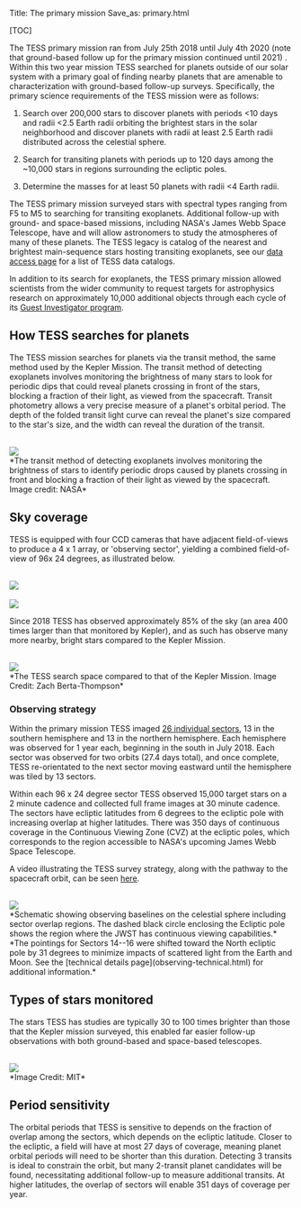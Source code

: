 Title: The primary mission
Save_as: primary.html

[TOC]

The TESS primary mission ran from July 25th 2018 until July 4th 2020 (note that ground-based follow up for the primary mission continued until 2021) . Within this two year mission TESS searched for planets outside of our solar system with a primary goal of finding nearby planets that are amenable to characterization with ground-based follow-up surveys. Specifically, the primary science requirements of the TESS mission were as follows:

1. Search over 200,000 stars to discover planets with periods <10 days and radii <2.5 Earth radii orbiting the brightest stars in the solar neighborhood and discover planets with radii at least 2.5 Earth radii distributed across the celestial sphere.

2. Search for transiting planets with periods up to 120 days among the ~10,000 stars in regions surrounding the ecliptic poles.

3. Determine the masses for at least 50 planets with radii <4 Earth radii. 

The TESS primary mission surveyed stars with spectral types ranging from F5 to M5 to searching for transiting exoplanets. Additional follow-up with ground- and space-based missions, including NASA's James Webb Space Telescope, have and will allow astronomers to study the atmospheres of many of these planets. The TESS legacy is catalog of the nearest and brightest main-sequence stars hosting transiting exoplanets, see our [data access page](data-access.html) for a list of TESS data catalogs.

In addition to its search for exoplanets, the TESS primary mission allowed scientists from the wider community to request targets for astrophysics research on approximately 10,000 additional objects through each cycle of its [Guest Investigator program](proposing-investigations.html).

## How TESS searches for planets

The TESS mission searches for planets via the transit method, the same method used by the Kepler Mission. The transit method of detecting exoplanets involves monitoring the brightness of many stars to look for periodic dips that could reveal planets crossing in front of the stars, blocking a fraction of their light, as viewed from the spacecraft. Transit photometry allows a very precise measure of a planet's orbital period. The depth of the folded transit light curve can reveal the planet's size compared to the star's size, and the width can reveal the duration of the transit.

<br/>
<img class="img-responsive" style="max-width:67%;" src="images/mission/transit_white.png">
<br/>
*The transit method of detecting exoplanets involves monitoring the brightness of stars to identify periodic drops caused by planets crossing in front and blocking a fraction of their light as viewed by the spacecraft. Image credit: NASA*


## Sky coverage

TESS is equipped with four CCD cameras that have adjacent field-of-views to produce a 4 x 1 array, or 'observing sector', yielding a combined field-of-view of 96x 24 degrees, as illustrated below.

<br/>
<img class="img-responsive" style="max-width:67%;" src="images/mission/tess_observingsectorschematic_Winnpresentation.jpg">
<br/>

<br/>
<img class="img-responsive" style="max-width:67%;" src="images/mission/tess_cameraFOVschematic_Winnpresentation.png">
<br/>

Since 2018 TESS has observed approximately 85% of the sky (an area 400 times larger than that monitored by Kepler), and as such has observe many more nearby, bright stars compared to the Kepler Mission.

<br/>
<img class="img-responsive" style="max-width:67%;" src="images/mission/tess_search_space.png">
<br/>
*The TESS search space compared to that of the Kepler Mission. Image Credit: Zach Berta-Thompson*


### Observing strategy

Within the primary mission TESS imaged [26 individual sectors](sector.html), 13 in the southern hemisphere and 13 in the northern hemisphere. Each hemisphere was observed for 1 year each, beginning in the south in July 2018. Each sector was observed for two orbits (27.4 days total), and once complete, TESS re-orientated to the next sector moving eastward until the hemisphere was tiled by 13 sectors.

Within each 96 x 24 degree sector TESS observed 15,000 target stars on a 2 minute cadence and collected full frame images at 30 minute cadence. The sectors have ecliptic latitudes from 6 degrees to the ecliptic pole with increasing overlap at higher latitudes. There was  350 days of continuous coverage in the Continuous Viewing Zone (CVZ) at the ecliptic poles, which corresponds to the region accessible to NASA's upcoming James Webb Space Telescope.

A video illustrating the TESS survey strategy, along with the pathway to the spacecraft orbit, can be seen [here](http://www.youtube.com/watch?v=mpViVEO-ymc).

<br/>
<img class="img-responsive" style="max-width:67%;" src="images/mission/tess_2yearskycoverage.png">
<br/>
*Schematic showing observing baselines on the celestial sphere including sector overlap regions. The dashed black circle enclosing the Ecliptic pole shows the region where the JWST has continuous viewing capabilities.* *The pointings for Sectors 14--16 were shifted toward the North ecliptic pole by 31 degrees to minimize impacts of scattered light from the Earth and Moon. See the [technical details page](observing-technical.html) for additional information.*


## Types of stars monitored

The stars TESS has studies are typically 30 to 100 times brighter than those that the Kepler mission surveyed, this enabled far easier follow-up observations with both ground-based and space-based telescopes. 

<br/>
<img class="img-responsive" style="max-width:67%;" src="images/mission/tess_bright_stars.png">
<br/>
*Image Credit: MIT*

## Period sensitivity

The orbital periods that TESS is sensitive to depends on the fraction of overlap among the sectors, which depends on the ecliptic latitude. Closer to the ecliptic, a field will have at most 27 days of coverage, meaning planet orbital periods will need to be shorter than this duration. Detecting 3 transits is ideal to constrain the orbit, but many 2-transit planet candidates will be found, necessitating additional follow-up to measure additional transits. At higher latitudes, the overlap of sectors will enable 351 days of coverage per year.
